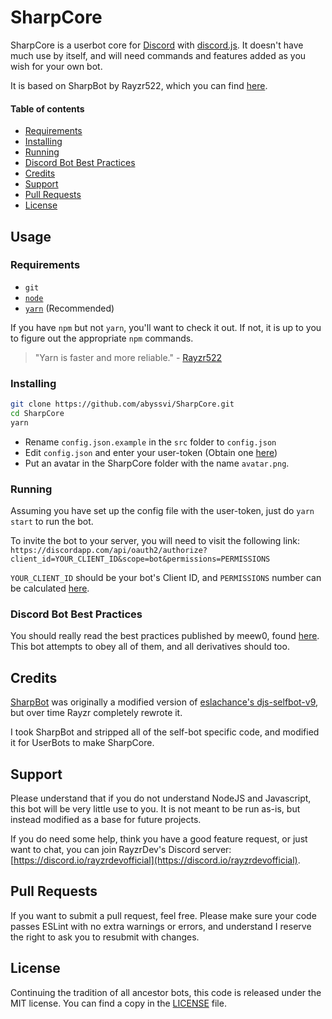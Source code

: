 # SharpCore
SharpCore is a userbot core for [Discord](http://discordapp.com) with [discord.js](https://discord.js.org). It doesn't have much use by itself, and will need commands and features added as you wish for your own bot.

It is based on SharpBot by Rayzr522, which you can find [here](https://github.com/Rayzr522/SharpBot).

#### Table of contents
- [Requirements](#requirements)
- [Installing](#installing)
- [Running](#running)
- [Discord Bot Best Practices](#best-practices)
- [Credits](#credits)
- [Support](#support)
- [Pull Requests](#pull-requests)
- [License](#license)

## Usage
### Requirements
- `git`
- [`node`](https://nodejs.org)
- [`yarn`](https://yarnpkg.com/docs/install) (Recommended)

If you have `npm` but not `yarn`, you'll want to check it out. If not, it is up to you to figure out the appropriate `npm` commands.

> "Yarn is faster and more reliable." - [Rayzr522](https://github.com/Rayzr522)

### Installing

```bash
git clone https://github.com/abyssvi/SharpCore.git
cd SharpCore
yarn
```

- Rename `config.json.example` in the `src` folder to `config.json`
- Edit `config.json` and enter your user-token (Obtain one [here](https://discordapp.com/developers/applications/me))
- Put an avatar in the SharpCore folder with the name `avatar.png`.

### Running
Assuming you have set up the config file with the user-token, just do `yarn start` to run the bot.

To invite the bot to your server, you will need to visit the following link: `https://discordapp.com/api/oauth2/authorize?client_id=YOUR_CLIENT_ID&scope=bot&permissions=PERMISSIONS`

`YOUR_CLIENT_ID` should be your bot's Client ID, and `PERMISSIONS` number can be calculated [here](https://discordapi.com/permissions.html).


### Discord Bot Best Practices
You should really read the best practices published by meew0, found [here](https://github.com/meew0/discord-bot-best-practices). This bot attempts to obey all of them, and all derivatives should too.

## Credits
[SharpBot](https://github.com/Rayzr522/SharpBot) was originally a modified version of [eslachance's djs-selfbot-v9](https://github.com/eslachance/djs-selfbot-v9), but over time Rayzr completely rewrote it. 

I took SharpBot and stripped all of the self-bot specific code, and modified it for UserBots to make SharpCore.

## Support
Please understand that if you do not understand NodeJS and Javascript, this bot will be very little use to you. It is not meant to be run as-is, but instead modified as a base for future projects.

If you do need some help, think you have a good feature request, or just want to chat, you can join RayzrDev's Discord server: [https://discord.io/rayzrdevofficial](https://discord.io/rayzrdevofficial).

## Pull Requests
If you want to submit a pull request, feel free. Please make sure your code passes ESLint with no extra warnings or errors, and understand I reserve the right to ask you to resubmit with changes.

## License
Continuing the tradition of all ancestor bots, this code is released under the MIT license. You can find a copy in the [LICENSE](LICENSE) file.